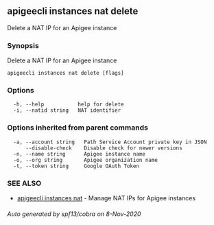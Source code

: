 ## apigeecli instances nat delete

Delete a NAT IP for an Apigee instance

### Synopsis

Delete a NAT IP for an Apigee instance

```
apigeecli instances nat delete [flags]
```

### Options

```
  -h, --help           help for delete
  -i, --natid string   NAT identifier
```

### Options inherited from parent commands

```
  -a, --account string   Path Service Account private key in JSON
      --disable-check    Disable check for newer versions
  -n, --name string      Apigee instance name
  -o, --org string       Apigee organization name
  -t, --token string     Google OAuth Token
```

### SEE ALSO

* [apigeecli instances nat](apigeecli_instances_nat.md)	 - Manage NAT IPs for Apigee instances

###### Auto generated by spf13/cobra on 8-Nov-2020
